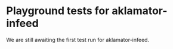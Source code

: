 # Playground tests for aklamator-infeed
We are still awaiting the first test run for aklamator-infeed.
